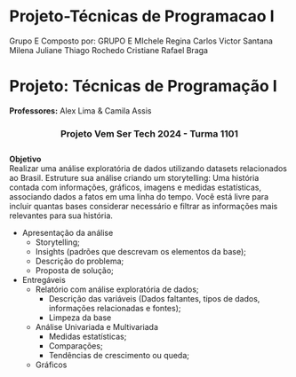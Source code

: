 # Projeto-Técnicas de Programacao I
Grupo E 
Composto por: 
GRUPO E
MIchele Regina
Carlos Victor Santana
Milena Juliane
Thiago Rochedo
Cristiane
Rafael Braga


# Projeto: Técnicas de Programação I
**Professores:** Alex Lima & Camila Assis




<center><h3>Projeto Vem Ser Tech 2024 - <DS> Turma 1101<h3></center>

**Objetivo**<br> Realizar uma análise exploratória de dados utilizando datasets relacionados ao Brasil. Estruture sua análise criando um storytelling: Uma história contada com informações, gráficos, imagens e medidas estatísticas, associando dados a fatos em uma linha do tempo. Você está livre para incluir quantas bases considerar necessário e filtrar as informações mais relevantes para sua história.  

 - Apresentação da análise
     - Storytelling; 
     - Insights (padrões que descrevam os elementos da base);
     - Descrição do problema;
     - Proposta de solução;
 - Entregáveis
     - Relatório com análise exploratória de dados;
         - Descrição das variáveis (Dados faltantes, tipos de dados, informações relacionadas e fontes);
         - Limpeza da base
     - Análise Univariada e Multivariada
         - Medidas estatísticas;
         - Comparações;
         - Tendências de crescimento ou queda;
     - Gráficos